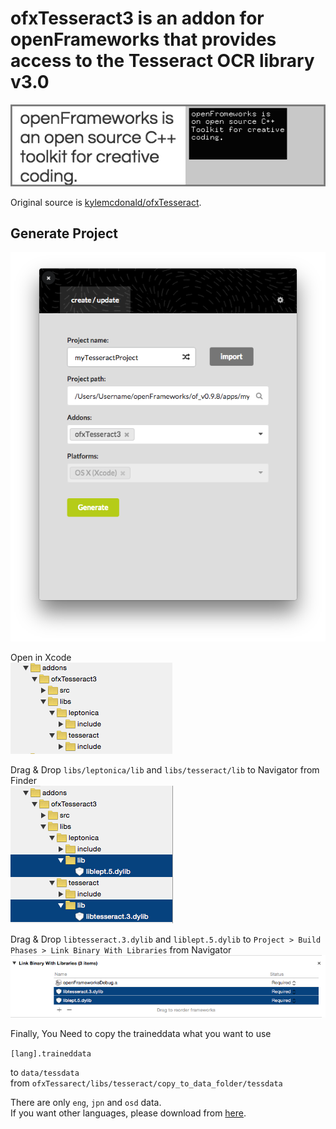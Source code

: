 # ofxTesseract3 is an addon for openFrameworks that provides access to the Tesseract OCR library v3.0
![ofxaddons_thumbnail](ofxaddons_thumbnail.png)
  
Original source is [kylemcdonald/ofxTesseract](https://github.com/kylemcdonald/ofxTesseract).

## Generate Project
![Project Generator](images/01.png)  
  
Open in Xcode  
![Project Generator](images/02.png)  
  
Drag & Drop `libs/leptonica/lib` and `libs/tesseract/lib` to Navigator from Finder  
![Project Generator](images/03.png)  
  
Drag & Drop `libtesseract.3.dylib` and `liblept.5.dylib` to `Project > Build Phases > Link Binary With Libraries` from Navigator  
![Project Generator](images/04.png)  
  
Finally, You Need to copy the traineddata what you want to use  
  
`[lang].traineddata`  
  
to   `data/tessdata`  
from `ofxTessarect/libs/tesseract/copy_to_data_folder/tessdata`  
  
There are only `eng`, `jpn` and `osd` data.  
If you want other languages, please download from [here](https://github.com/tesseract-ocr/tesseract/wiki/Data-Files#data-files-for-version-304305).  